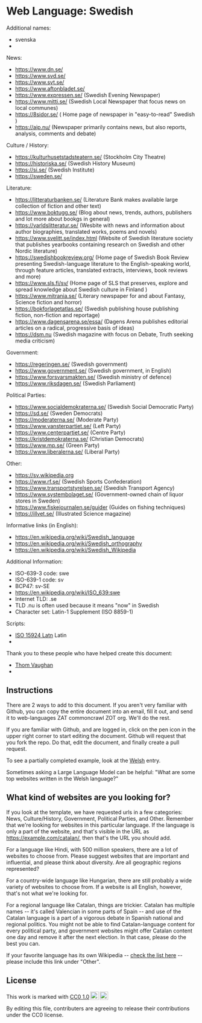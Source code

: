 # Web Language: Swedish

Additional names:
- svenska
- 

News:
- https://www.dn.se/
- https://www.svd.se/
- https://www.svt.se/
- https://www.aftonbladet.se/
- https://www.expressen.se/ (Swedish Evening Newspaper)
- https://www.mitti.se/ (Swedish Local Newspaper that focus news on local communes)
- https://8sidor.se/ ( Home page of newspaper in "easy-to-read" Swedish )
- https://aip.nu/ (Newspaper primarily contains news, but also reports, analysis, comments and debate)

Culture / History:
- https://kulturhusetstadsteatern.se/ (Stockholm City Theatre)
- https://historiska.se/ (Swedish History Museum)
- https://si.se/ (Swedish Institute)
- https://sweden.se/

Literature:
- https://litteraturbanken.se/ (Literature Bank makes available large collection of fiction and other text)
- https://www.boktugg.se/ (Blog about news, trends, authors, publishers and lot more about bookgs in general)
- https://varldslitteratur.se/ (Wesbite with news and information about author biographies, translated works, poems and novels)
- https://www.svelitt.se/index.html (Website of Swedish literature society that publishes yearbooks containing research on Swedish and other Nordic literature)
- https://swedishbookreview.org/ (Home page of Swedish Book Review presenting Swedish-language literature to the English-speaking world, through feature articles, translated extracts, interviews, book reviews and more)
- https://www.sls.fi/sv/ (Home page of SLS that preserves, explore and spread knowledge about Swedish culture in Finland )
- https://www.mitrania.se/ (Literary newspaper for and about Fantasy, Science fiction and horror)
- https://bokforlagetatlas.se/ (Swedish publishing house publishing fiction, non-fiction and reportage)
- https://www.dagensarena.se/essa/ (Dagens Arena publishes editorial articles on a radical, progressive basis of ideas)
- https://dsm.nu (Swedish magazine with focus on Debate, Truth seeking media criticism)

Government:
- https://regeringen.se/ (Swedish government)
- https://www.government.se/ (Swedish government, in English)
- https://www.forsvarsmakten.se/ (Swedish ministry of defence)
- https://www.riksdagen.se/ (Swedish Parliament)

Political Parties:
- https://www.socialdemokraterna.se/ (Swedish Social Democratic Party)
- https://sd.se/ (Sweden Democrats)
- https://moderaterna.se/ (Moderate Party)
- https://www.vansterpartiet.se/ (Left Party)
- https://www.centerpartiet.se/ (Centre Party)
- https://kristdemokraterna.se/ (Christian Democrats)
- https://www.mp.se/ (Green Party)
- https://www.liberalerna.se/ (Liberal Party)

Other:
- https://sv.wikipedia.org
- https://www.rf.se/ (Swedish Sports Confederation)
- https://www.transportstyrelsen.se/ (Swedish Transport Agency)
- https://www.systembolaget.se/ (Government-owned chain of liquor stores in Sweden)
- https://www.fiskejournalen.se/guider (Guides on fishing techniques)
- https://illvet.se/ (Illustrated Science magazine)

Informative links (in English):
- https://en.wikipedia.org/wiki/Swedish_language
- https://en.wikipedia.org/wiki/Swedish_orthography
- https://en.wikipedia.org/wiki/Swedish_Wikipedia

Additional Information:
- ISO-639-3 code: swe
- ISO-639-1 code: sv
- BCP47: sv-SE
- https://en.wikipedia.org/wiki/ISO_639:swe
- Internet TLD: .se
- TLD .nu is often used because it means "now" in Swedish
- Character set: Latin-1 Supplement (ISO 8859-1)


Scripts:
- <a href="https://en.wikipedia.org/wiki/ISO_15924">ISO 15924 Latn</a> Latin
- 

Thank you to these people who have helped create this document:
- [Thom Vaughan](https://github.com/thunderpoot)
- 

## Instructions

There are 2 ways to add to this document. If you aren't very familiar
with Github, you can copy the entire document into an email, fill it
out, and send it to web-languages ZAT commoncrawl ZOT org. We'll do the rest.

If you are familiar with Github, and are logged in, click on the pen
icon in the upper right corner to start editing the document.
Github will request that you fork the repo. Do that, edit the
document, and finally create a pull request.

To see a partially completed example, look at the
[Welsh](../living/welsh.md) entry.

Sometimes asking a Large Language Model can be helpful: "What are some
top websites written in the Welsh language?"

## What kind of websites are you looking for?

If you look at the template, we have requested urls in a few
categories: News, Culture/History, Government, Political Parties, and
Other. Remember that we're looking for websites in this particular
language. If the language is only a part of the website, and that's
visible in the URL as https://example.com/catalan/, then that's the
URL you should add.

For a language like Hindi, with 500 million speakers, there are a lot
of websites to choose from. Please suggest websites that are important
and influential, and please think about diversity. Are all geographic
regions represented?

For a country-wide language like Hungarian, there are still probably a
wide variety of websites to choose from. If a website is all English,
however, that's not what we're looking for.

For a regional language like Catalan, things are trickier. Catalan has
multiple names -- it's called Valencian in some parts of Spain -- and
use of the Catalan language is a part of a vigorous debate in Spanish
national and regional politics. You might not be able to find
Catalan-language content for every political party, and government
websites might offer Catalan content one day and remove it after
the next election. In that case, please do the best you can.

If your favorite language has its own Wikipedia -- [check the list here](https://en.wikipedia.org/wiki/List_of_Wikipedias) --
please include this link under "Other".

## License

<p xmlns:cc="http://creativecommons.org/ns#" >This work is marked with <a href="https://creativecommons.org/publicdomain/zero/1.0/?ref=chooser-v1" target="_blank" rel="license noopener noreferrer" style="display:inline-block;">CC0 1.0<img style="height:22px!important;margin-left:3px;vertical-align:text-bottom;" src="https://mirrors.creativecommons.org/presskit/icons/cc.svg?ref=chooser-v1" alt=""><img style="height:22px!important;margin-left:3px;vertical-align:text-bottom;" src="https://mirrors.creativecommons.org/presskit/icons/zero.svg?ref=chooser-v1" alt=""></a></p>

By editing this file, contributers are agreeing to release their contributions under the CC0 license.

